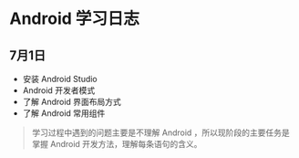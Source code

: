 # Android 学习日志

## 7月1日

 * 安装 Android Studio
 * Android 开发者模式
 * 了解 Android 界面布局方式
 * 了解 Android 常用组件

> 学习过程中遇到的问题主要是不理解 Android ，所以现阶段的主要任务是掌握 Android 开发方法，理解每条语句的含义。
